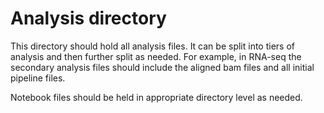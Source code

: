# Analysis directory

This directory should hold all analysis files. It can be split into tiers of analysis and then further split as needed. 
For example, in RNA-seq the secondary analysis files should include the aligned bam files and all initial pipeline files. 

Notebook files should be held in appropriate directory level as needed. 
